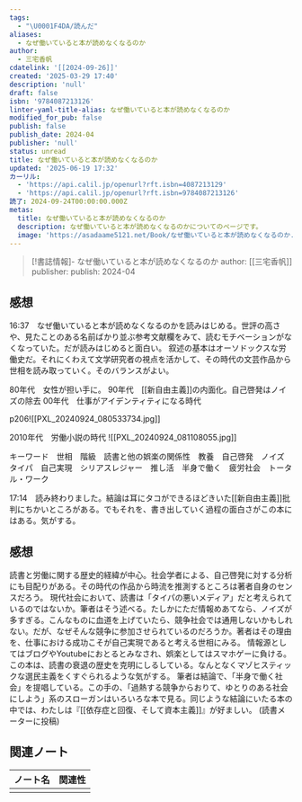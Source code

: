 ```yaml
---
tags:
  - "\U0001F4DA/読んだ"
aliases:
  - なぜ働いていると本が読めなくなるのか
author:
  - 三宅香帆
cdatelink: '[[2024-09-26]]'
created: '2025-03-29 17:40'
description: 'null'
draft: false
isbn: '9784087213126'
linter-yaml-title-alias: なぜ働いていると本が読めなくなるのか
modified_for_pub: false
publish: false
publish_date: 2024-04
publisher: 'null'
status: unread
title: なぜ働いていると本が読めなくなるのか
updated: '2025-06-19 17:32'
カーリル:
  - 'https://api.calil.jp/openurl?rft.isbn=4087213129'
  - 'https://api.calil.jp/openurl?rft.isbn=9784087213126'
読了: 2024-09-24T00:00:00.000Z
metas:
  title: なぜ働いていると本が読めなくなるのか
  description: なぜ働いていると本が読めなくなるのかについてのページです。
  image: 'https://asadaame5121.net/Book/なぜ働いていると本が読めなくなるのか.png'
---
```

> [!書誌情報]-
>  なぜ働いていると本が読めなくなるのか
>  author: [[三宅香帆]]
>  publisher: 
>  publish: 2024-04 

## 感想
16:37　なぜ働いていると本が読めなくなるのかを読みはじめる。世評の高さや、見たことのある名前ばかり並ぶ参考文献欄をみて、読むモチベーションがなくなっていた。だが読みはじめると面白い。 叙述の基本はオーソドックスな労働史だ。それにくわえて文学研究者の視点を活かして、その時代の文芸作品から世相を読み取っていく。そのバランスがよい。

80年代　女性が担い手に。
90年代　[[新自由主義]]の内面化。自己啓発はノイズの除去
00年代　仕事がアイデンティティになる時代

p206![[PXL_20240924_080533734.jpg]]

2010年代　労働小説の時代
![[PXL_20240924_081108055.jpg]]

キーワード　世相　階級　読書と他の娯楽の関係性　教養　自己啓発　ノイズ　タイパ　自己実現　シリアスレジャー　推し活　半身で働く　疲労社会　トータル・ワーク

17:14　読み終わりました。結論は耳にタコができるほどきいた[[新自由主義]]批判にちかいところがある。でもそれを、書き出していく過程の面白さがこの本にはある。気がする。

## 感想
読書と労働に関する歴史的経緯が中心。社会学者による、自己啓発に対する分析にも目配りがある。その時代の作品から時流を推測するところは著者自身のセンスだろう。
現代社会において、読書は「タイパの悪いメディア」だと考えられているのではないか。筆者はそう述べる。たしかにただ情報めあてなら、ノイズが多すぎる。こんなものに血道を上げていたら、競争社会では通用しないかもしれない。だが、なぜそんな競争に参加させられているのだろうか。著者はその理由を、仕事における成功こそが自己実現であると考える世相にみる。
情報源としてはブログやYoutubeにおとるとみなされ、娯楽としてはスマホゲーに負ける。この本は、読書の衰退の歴史を克明にしるしている。なんとなくマゾヒスティックな選民主義をくすぐられるような気がする。
筆者は結論で、「半身で働く社会」を提唱している。この手の、「過熱する競争からおりて、ゆとりのある社会にしよう」系のスローガンはいろいろな本で見る。同じような結論にいたる本の中では、わたしは『[[依存症と回復、そして資本主義]]』が好ましい。 (読書メーターに投稿)
## 関連ノート
| ノート名 | 関連性 |
| ---- | --- |
|      |     |

